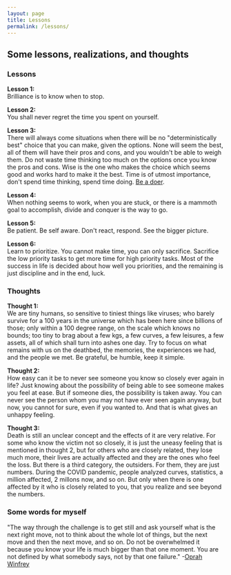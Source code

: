 ```yaml
---
layout: page
title: Lessons
permalink: /lessons/
---
```

## Some lessons, realizations, and thoughts

### Lessons

**Lesson 1:**  
Brilliance is to know when to stop.  

**Lesson 2:**  
You shall never regret the time you spent on yourself.

**Lesson 3:**  
There will always come situations when there will be no "deterministically best" choice that you can make, given the options. None will seem the best, all of them will have their pros and cons, and you wouldn't be able to weigh them. Do not waste time thinking too much on the options once you know the pros and cons. Wise is the one who makes the choice which seems good and works hard to make it the best. Time is of utmost importance, don't spend time thinking, spend time doing. [Be a doer](https://www.youtube.com/watch?v=sYMqVwsewSg).  

**Lesson 4:**  
When nothing seems to work, when you are stuck, or there is a mammoth goal to accomplish, divide and conquer is the way to go.  

**Lesson 5:**  
Be patient. Be self aware. Don't react, respond. See the bigger picture.  

**Lesson 6:**  
Learn to prioritize. You cannot make time, you can only sacrifice. Sacrifice the low priority tasks to get more time for high priority tasks. Most of the success in life is decided about how well you priorities, and the remaining is just discipline and in the end, luck.



### Thoughts
**Thought 1:**  
We are tiny humans, so sensitive to tiniest things like viruses; who barely survive for a 100 years in the universe which has been here since billions of those; only within a 100 degree range, on the scale which knows no bounds; too tiny to brag about a few kgs, a few curves, a few leisures, a few assets, all of which shall turn into ashes one day. Try to focus on what remains with us on the deathbed, the memories, the experiences we had, and the people we met. Be grateful, be humble, keep it simple.  

**Thought 2:**  
How easy can it be to never see someone you know so closely ever again in life? Just knowing about the possibility of being able to see someone makes you feel at ease. But if someone dies, the possibility is taken away. You can never see the person whom you may not have ever seen again anyway, but now, you cannot for sure, even if you wanted to. And that is what gives an unhappy feeling.  

**Thought 3:**  
Death is still an unclear concept and the effects of it are very relative. For some who know the victim not so closely, it is just the uneasy feeling that is mentioned in thought 2, but for others who are closely related, they lose much more, their lives are actually affected and they are the ones who feel the loss. But there is a third category, the outsiders. For them, they are just numbers. During the COVID pandemic, people analyzed curves, statistics, a million affected, 2 millons now, and so on. But only when there is one affected by it who is closely related to you, that you realize and see beyond the numbers.   


### Some words for myself  
"The way through the challenge is to get still and ask yourself what is the next right move, not to think about the whole lot of things, but the next move and then the next move, and so on. Do not be overwhelmed it because you know your life is much bigger than that one moment. You are not defined by what somebody says, not by that one failure."  -[Oprah Winfrey](https://www.youtube.com/watch?v=LkSgxuQrYwY)